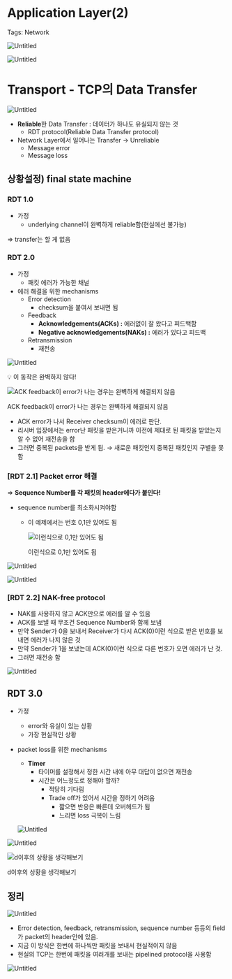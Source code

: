 # Application Layer(2)

Tags: Network

![Untitled](Application%20Layer(2)%202264a0b5a6c64c48918a9de5bdf23de5/Untitled.png)

![Untitled](Application%20Layer(2)%202264a0b5a6c64c48918a9de5bdf23de5/Untitled%201.png)

# Transport - TCP의 Data Transfer

![Untitled](Application%20Layer(2)%202264a0b5a6c64c48918a9de5bdf23de5/Untitled%202.png)

- **Reliable**한 Data Transfer : 데이터가 하나도 유실되지 않는 것
    - RDT protocol(Reliable Data Transfer protocol)
- Network Layer에서 일어나는 Transfer → Unreliable
    - Message error
    - Message loss

## 상황설정) final state machine

### RDT 1.0

- 가정
    - underlying channel이 완벽하게 reliable함(현실에선 불가능)

⇒ transfer는 할 게 없음

### RDT 2.0

- 가정
    - 패킷 에러가 가능한 채널
- 에러 해결을 위한 mechanisms
    - Error detection
        - checksum을 붙여서 보내면 됨
    - Feedback
        - **Acknowledgements(ACKs) :** 에러없이 잘 왔다고 피드백함
        - **Negative acknowledgements(NAKs) :** 에러가 있다고 피드백
    - Retransmission
        - 재전송

![Untitled](Application%20Layer(2)%202264a0b5a6c64c48918a9de5bdf23de5/Untitled%203.png)

<aside>
💡 이 동작은 완벽하지 않다!

</aside>

![ACK feedback이 error가 나는 경우는 완벽하게 해결되지 않음](Application%20Layer(2)%202264a0b5a6c64c48918a9de5bdf23de5/Untitled%204.png)

ACK feedback이 error가 나는 경우는 완벽하게 해결되지 않음

- ACK error가 나서 Receiver checksum이 에러로 판단.
- 리시버 입장에서는 error난 패킷을 받은거니까 이전에 제대로 된 패킷을 받았는지 알 수 없어 재전송을 함
- 그러면 중복된 packets을 받게 됨. → 새로운 패킷인지 중복된 패킷인지 구별을 못함

### [RDT 2.1] Packet error 해결

⇒ **Sequence Number를 각 패킷의 header에다가 붙인다!**

- sequence number를 최소화시켜야함
    - 이 예제에서는 번호 0,1만 있어도 됨
        
        ![이런식으로 0,1만 있어도 됨](Application%20Layer(2)%202264a0b5a6c64c48918a9de5bdf23de5/Untitled%205.png)
        
        이런식으로 0,1만 있어도 됨
        

![Untitled](Application%20Layer(2)%202264a0b5a6c64c48918a9de5bdf23de5/Untitled%206.png)

![Untitled](Application%20Layer(2)%202264a0b5a6c64c48918a9de5bdf23de5/Untitled%207.png)

### [RDT 2.2] NAK-free protocol

- NAK를 사용하지 않고 ACK만으로 에러를 알 수 있음
- ACK를 보낼 때 무조건 Sequence Number와 함께 보냄
- 만약 Sender가 0을 보내서 Receiver가 다시 ACK(0)이런 식으로 받은 번호를 보내면 에러가 나지 않은 것
- 만약 Sender가 1을 보냈는데 ACK(0)이런 식으로 다른 번호가 오면 에러가 난 것.
- 그러면 재전송 함

![Untitled](Application%20Layer(2)%202264a0b5a6c64c48918a9de5bdf23de5/Untitled%208.png)

## RDT 3.0

- 가정
    - error와 유실이 있는 상황
    - 가장 현실적인 상황
- packet loss를 위한 mechanisms
    - **Timer**
        - 타이머를 설정해서 정한 시간 내에 아무 대답이 없으면 재전송
        - 시간은 어느정도로 정해야 할까?
            - 적당히 기다림
            - Trade off가 있어서 시간을 정하기 어려움
                - 짧으면 반응은 빠른데 오버헤드가 됨
                - 느리면 loss 극복이 느림
    
    ![Untitled](Application%20Layer(2)%202264a0b5a6c64c48918a9de5bdf23de5/Untitled%209.png)
    

![Untitled](Application%20Layer(2)%202264a0b5a6c64c48918a9de5bdf23de5/Untitled%2010.png)

![d이후의 상황을 생각해보기](Application%20Layer(2)%202264a0b5a6c64c48918a9de5bdf23de5/Untitled%2011.png)

d이후의 상황을 생각해보기

## 정리

![Untitled](Application%20Layer(2)%202264a0b5a6c64c48918a9de5bdf23de5/Untitled%2012.png)

- Error detection, feedback, retransmission, sequence number 등등의 field가 packet의 header안에 있음.
- 지금 이 방식은 한번에 하나씩만 패킷을 보내서 현실적이지 않음
- 현실의 TCP는 한번에 패킷을 여러개를 보내는 pipelined protocol을 사용함

![Untitled](Application%20Layer(2)%202264a0b5a6c64c48918a9de5bdf23de5/Untitled%2013.png)